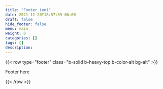 ```yaml
---
title: "Footer (en)"
date: 2021-12-20T18:57:59-06:00
draft: false
hide_footer: false
menu: main
weight: 0
categories: []
tags: []
description: 
---
```

{{< row type="footer" class="b-solid b-heavy-top b-color-alt bg-alt" >}}

Footer here

{{< /row >}}